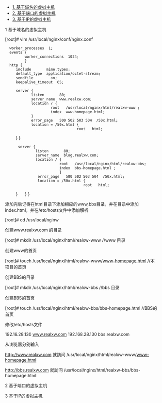 
* [1. 基于域名的虚拟主机](#1-基于域名的虚拟主机)
* [2. 基于端口的虚拟主机](#2-基于端口的虚拟主机)
* [3. 基于IP的虚拟主机](#3-基于IP的虚拟主机)


1 基于域名的虚拟主机

 [root]# vim /usr/local/nginx/conf/nginx.conf
 
      worker_processes  1;
      events {
             worker_connections  1024;
             }
      http {
         include       mime.types;
         default_type  application/octet-stream;
         sendfile        on;
         keepalive_timeout  65;

         server {
                listen       80;
                server_name  www.realxw.com;
                location / {
                         root   /usr/local/nginx/html/realxw-www ;
                         index  www-homepage.html;
                }
                error_page   500 502 503 504  /50x.html;
                location = /50x.html {
                                     root   html;
                                      }
                }

          server {
                  listen       80;
                  server_name  blog.realxw.com;
                  location / {
                             root   /usr/local/nginx/html/realxw-bbs;
                             index  bbs-homepage.html ;
                             }
                   error_page   500 502 503 504  /50x.html;
                   location = /50x.html {
                                        root   html;

                    }
                 }
          }
          
          
   添加完后记得在html目录下添加相应的www,bbs目录，并在目录中添加index.html，并在/etc/hosts文件中添加解析
   
   [root]# cd /usr/local/nginw
   
   创建www.realxw.com 的目录
   
   [root]# mkdir /usr/local/nginx/html/realxw-www    //www 目录
   
   创建www的首页
   
   [root]# touch /usr/local/nginx/html/realxw-www/www-homepage.html     //本项目的首页
   
   创建BBS的目录
   
   [root]# mkdir /usr/local/nginx/html/realxw-bbs     //bbs 目录    
   
   创建BBS的首页
   
   [root]# touch /usr/local/nginx/html/realxw-bbs/bbs-homepage.html      //BBS的首页
   
   
   修改/etc/hosts文件
   
   192.16.28.130    www.realxw.com
   192.168.28.130   bbs.realxw.com
   
   
   从浏览器分别输入
   
   http://www.realxw.com     就訪问 /usr/local/nginx/html/realxw-www/www-homepage.html
   
   http://bbs.realxw.com     就訪问 /usr/local/nginx/html/realxw-bbs/bbs-homepage.html 
   
   
2 基于端口的虚拟主机

3 基于IP的虚拟主机
